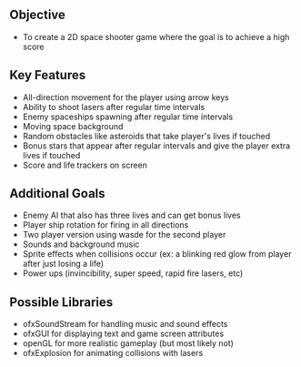 ## Objective
* To create a 2D space shooter game where the goal is to achieve a high score

## Key Features
* All-direction movement for the player using arrow keys
* Ability to shoot lasers after regular time intervals
* Enemy spaceships spawning after regular time intervals
* Moving space background
* Random obstacles like asteroids that take player's lives if touched
* Bonus stars that appear after regular intervals and give the player extra lives if touched
* Score and life trackers on screen

## Additional Goals
* Enemy AI that also has three lives and can get bonus lives
* Player ship rotation for firing in all directions
* Two player version using wasde for the second player
* Sounds and background music
* Sprite effects when collisions occur (ex: a blinking red glow from player after just losing a life)
* Power ups (invincibility, super speed, rapid fire lasers, etc)

## Possible Libraries
* ofxSoundStream for handling music and sound effects
* ofxGUI for displaying text and game screen attributes
* openGL for more realistic gameplay (but most likely not)
* ofxExplosion for animating collisions with lasers
